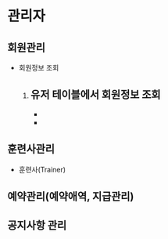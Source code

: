 # 관리자

## 회원관리
- 회원정보 조회
    1. 유저 테이블에서 회원정보 조회
        - 
        - 
        - 

## 훈련사관리
- 훈련사(Trainer)

## 예약관리(예약애역, 지급관리)

## 공지사항 관리